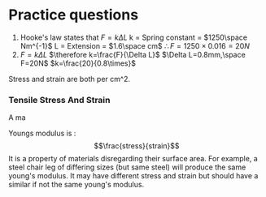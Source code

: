 # Practice questions
1. Hooke's law states that $F=k\Delta L$ 
   k = Spring constant = $1250\space Nm^{-1}$
   L = Extension = $1.6\space cm$
   $\therefore F=1250\times 0.016 = 20N$
2. $F=k\Delta L$
   $\therefore k=\frac{F}{\Delta L}$
   $\Delta L=0.8mm,\space F=20N$ 
   $k=\frac{20}{0.8\times}$

Stress and strain are both per cm^2.

### Tensile Stress And Strain
A ma


Youngs modulus is : $$\frac{stress}{strain}$$
It is a property of materials disregarding their surface area.
For example, a steel chair leg of differing sizes (but same steel) will produce the same young's modulus. It may have different stress and strain but should have a similar if not the same young's modulus.